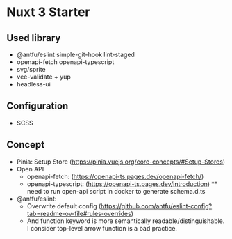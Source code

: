 # Nuxt 3 Starter

## Used library
- @antfu/eslint simple-git-hook lint-staged
- openapi-fetch openapi-typescript
- svg/sprite
- vee-validate + yup
- headless-ui

## Configuration
- SCSS

## Concept
- Pinia: Setup Store (https://pinia.vuejs.org/core-concepts/#Setup-Stores)
- Open API
    - openapi-fetch: (https://openapi-ts.pages.dev/openapi-fetch/)
    - openapi-typescript: (https://openapi-ts.pages.dev/introduction) ** need to run open-api script in docker to generate schema.d.ts
- @antfu/eslint:
  - Overwrite default config (https://github.com/antfu/eslint-config?tab=readme-ov-file#rules-overrides)
  -  And function keyword is more semantically readable/distinguishable. I consider top-level arrow function is a bad practice.

